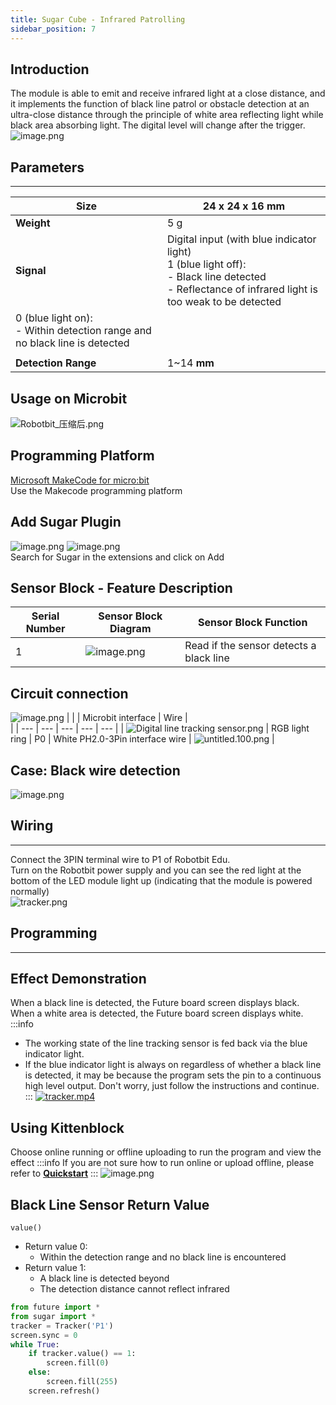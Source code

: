 ```yaml
---
title: Sugar Cube - Infrared Patrolling
sidebar_position: 7
---
```


## Introduction
The module is able to emit and receive infrared light at a close distance, and it implements the function of black line patrol or obstacle detection at an ultra-close distance through the principle of white area reflecting light while black area absorbing light. The digital level will change after the trigger.<br />![image.png](1623395428938-72735b92-d2c7-4fbf-876c-fa2a352f337c.png)


## Parameters
---
| **Size** | 24 x 24 x 16 mm |
| --- | --- |
| **Weight** | 5 g |
| **Signal** | Digital input (with blue indicator light)<br />1 (blue light off):<br />- Black line detected<br />- Reflectance of infrared light is too weak to be detected<br />
0 (blue light on):<br />- Within detection range and no black line is detected<br /> |
|  | 
| **Detection Range** | 1~14 **mm** |


## Usage on Microbit
![Robotbit_压缩后.png](1709112761000-c84282ba-fe71-45c1-8ad4-8e7f6fc4738f.png)


##   Programming Platform
[Microsoft MakeCode for micro:bit](https://makecode.microbit.org/#editor)<br />Use the Makecode programming platform


## Add Sugar Plugin
![image.png](1709111597414-08605e4f-d626-474f-9c07-ead8ba9f12f1.png)
![image.png](1709111641678-73b61119-c29c-4b48-add7-375ce9a15935.png)<br />Search for Sugar in the extensions and click on Add


## Sensor Block - Feature Description
| Serial Number | Sensor Block Diagram | Sensor Block Function |
| --- | --- | --- |
| 1 | ![image.png](1709792280847-f579a087-ccc3-44aa-a087-fe2c6c9a161b.png) | Read if the sensor detects a black line |


## Circuit connection
![image.png](1709784427451-d4b007be-7103-4339-9b38-6ca14b0c826a.png)
|  |  | Microbit interface | Wire | <br /> |
| --- | --- | --- | --- | --- |
| ![Digital line tracking sensor.png](1709792371197-7f6c8110-1530-4615-a05d-4cdee99b4912.png) | RGB light ring | P0 | White PH2.0-3Pin interface wire | ![untitled.100.png](1694663456622-fdd52039-7a0c-451f-96a0-feabdc797516.png) |


## Case: Black wire detection
![image.png](1709792254181-923bb46b-725f-4c93-af00-f6038e5caa68.png)


## Wiring
---
Connect the 3PIN terminal wire to P1 of Robotbit Edu.<br />Turn on the Robotbit power supply and you can see the red light at the bottom of the LED module light up (indicating that the module is powered normally)<br />
![tracker.png](1623396977794-e8bd1c93-eb47-47e3-8e1c-b42561ae9473.png)


## Programming
---


## Effect Demonstration
When a black line is detected, the Future board screen displays black. When a white area is detected, the Future board screen displays white.
:::info
- The working state of the line tracking sensor is fed back via the blue indicator light.
- If the blue indicator light is always on regardless of whether a black line is detected, it may be because the program sets the pin to a continuous high level output. Don't worry, just follow the instructions and continue.
:::
[![tracker.mp4](https://gw.alipayobjects.com/mdn/prod_resou/afts/img/A*NNs6TKOR3isAAAAAAAAAAABkARQnAQ)](https://www.yuque.com/kittenbot/hardwares/sugar-tracker?_lake_card=%7B%22status%22%3A%22done%22%2C%22name%22%3A%22tracker.mp4%22%2C%22size%22%3A%221519271%22%2C%22taskId%22%3A%22u242c2dc4-9e27-487b-b76b-3d15920d01f%22%2C%22taskType%22%3A%22upload%22%2C%22url%22%3Anull%2C%22cover%22%3Anull%2C%22videoId%22%3A%22inputs%2Fprod%2Fyuque%2F2021%2F1432972%2Fmp4%2F1623396961254-33061fda-611c-4d2b-921f-5242de4b7562.mp4%22%2C%22download%22%3Afalse%2C%22__spacing%22%3A%22both%22%2C%22id%22%3A%22Z16nb%22%2C%22margin%22%3A%7B%22top%22%3Atrue%2C%22bottom%22%3Atrue%7D%2C%22card%22%3A%22video%22%7D#Z16nb)


## Using Kittenblock
Choose online running or offline uploading to run the program and view the effect
:::info
If you are not sure how to run online or upload offline, please refer to [**Quickstart**](https://www.yuque.com/kittenbot/hardwares/eytesg#PBHya)
:::
![image.png](1623399550872-7595f3ce-db4b-4117-a1a5-745fb71917b0.png)


## Black Line Sensor Return Value
`value()`
- Return value 0:
   - Within the detection range and no black line is encountered
- Return value 1:
   - A black line is detected beyond
   - The detection distance cannot reflect infrared
```python
from future import *
from sugar import *
tracker = Tracker('P1')
screen.sync = 0
while True:
    if tracker.value() == 1:
        screen.fill(0)
    else:
        screen.fill(255)
    screen.refresh()
```

